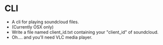 CLI
===

- A cli for playing soundcloud files.
- (Currently OSX only)
- Write a file named client_id.txt containing your "client_id" of soundcloud.
- Oh.... and you'll need VLC media player.
